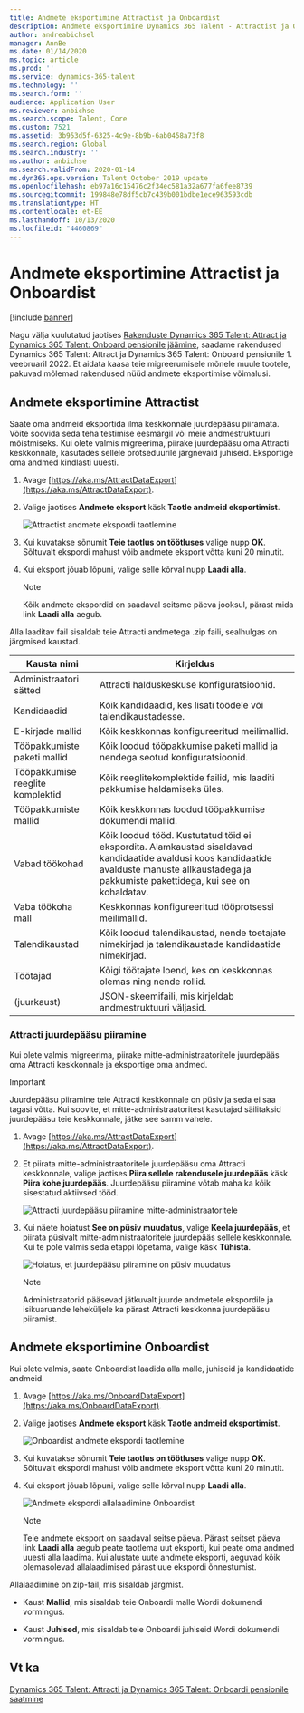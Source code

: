 ```yaml
---
title: Andmete eksportimine Attractist ja Onboardist
description: Andmete eksportimine Dynamics 365 Talent - Attractist ja Onboardist.
author: andreabichsel
manager: AnnBe
ms.date: 01/14/2020
ms.topic: article
ms.prod: ''
ms.service: dynamics-365-talent
ms.technology: ''
ms.search.form: ''
audience: Application User
ms.reviewer: anbichse
ms.search.scope: Talent, Core
ms.custom: 7521
ms.assetid: 3b953d5f-6325-4c9e-8b9b-6ab0458a73f8
ms.search.region: Global
ms.search.industry: ''
ms.author: anbichse
ms.search.validFrom: 2020-01-14
ms.dyn365.ops.version: Talent October 2019 update
ms.openlocfilehash: eb97a16c15476c2f34ec581a32a677fa6fee8739
ms.sourcegitcommit: 199848e78df5cb7c439b001bdbe1ece963593cdb
ms.translationtype: HT
ms.contentlocale: et-EE
ms.lasthandoff: 10/13/2020
ms.locfileid: "4460869"
---
```

# <a name="export-data-from-attract-and-onboard"></a>Andmete eksportimine Attractist ja Onboardist

[!include [banner](includes/banner.md)]

Nagu välja kuulutatud jaotises [Rakenduste Dynamics 365 Talent: Attract ja Dynamics 365 Talent: Onboard pensionile jäämine](https://community.dynamics.com/365/talent/b/dynamics365fortalent/posts/retiring-dynamics-365-talent-attract-and-onboard-apps), saadame rakendused Dynamics 365 Talent: Attract ja Dynamics 365 Talent: Onboard pensionile 1. veebruaril 2022. Et aidata kaasa teie migreerumisele mõnele muule tootele, pakuvad mõlemad rakendused nüüd andmete eksportimise võimalusi.

## <a name="export-data-from-attract"></a>Andmete eksportimine Attractist

Saate oma andmeid eksportida ilma keskkonnale juurdepääsu piiramata. Võite soovida seda teha testimise eesmärgil või meie andmestruktuuri mõistmiseks. Kui olete valmis migreerima, piirake juurdepääsu oma Attracti keskkonnale, kasutades sellele protseduurile järgnevaid juhiseid. Eksportige oma andmed kindlasti uuesti. 

1. Avage [https://aka.ms/AttractDataExport](https://aka.ms/AttractDataExport).

2. Valige jaotises **Andmete eksport** käsk **Taotle andmeid eksportimist**.

   ![[Attractist andmete ekspordi taotlemine](./media/attract-onboard-export-data-attract-request.png)](./media/attract-onboard-export-data-attract-request.png)

3. Kui kuvatakse sõnumit **Teie taotlus on töötluses** valige nupp **OK**. Sõltuvalt ekspordi mahust võib andmete eksport võtta kuni 20 minutit.

4. Kui eksport jõuab lõpuni, valige selle kõrval nupp **Laadi alla**. 

   >[!NOTE]
   >Kõik andmete ekspordid on saadaval seitsme päeva jooksul, pärast mida link **Laadi alla** aegub.</br>
   
Alla laaditav fail sisaldab teie Attracti andmetega .zip faili, sealhulgas on järgmised kaustad.

| Kausta nimi | Kirjeldus |
| --- | --- |
| Administraatori sätted | Attracti halduskeskuse konfiguratsioonid. |
| Kandidaadid | Kõik kandidaadid, kes lisati töödele või talendikaustadesse. |
| E-kirjade mallid | Kõik keskkonnas konfigureeritud meilimallid. |
| Tööpakkumiste paketi mallid | Kõik loodud tööpakkumise paketi mallid ja nendega seotud konfiguratsioonid. |
| Tööpakkumise reeglite komplektid |  Kõik reeglitekomplektide failid, mis laaditi pakkumise haldamiseks üles. |
| Tööpakkumiste mallid | Kõik keskkonnas loodud tööpakkumise dokumendi mallid. |
| Vabad töökohad | Kõik loodud tööd. Kustutatud töid ei ekspordita. Alamkaustad sisaldavad kandidaatide avaldusi koos kandidaatide avalduste manuste allkaustadega ja pakkumiste pakettidega, kui see on kohaldatav. |
| Vaba töökoha mall | Keskkonnas konfigureeritud tööprotsessi meilimallid. |
| Talendikaustad | Kõik loodud talendikaustad, nende toetajate nimekirjad ja talendikaustade kandidaatide nimekirjad. |
| Töötajad | Kõigi töötajate loend, kes on keskkonnas olemas ning nende rollid. |
| (juurkaust) | JSON-skeemifaili, mis kirjeldab andmestruktuuri väljasid. |

### <a name="restrict-access-to-attract"></a>Attracti juurdepääsu piiramine

Kui olete valmis migreerima, piirake mitte-administraatoritele juurdepääs oma Attracti keskkonnale ja eksportige oma andmed.

>[!IMPORTANT]
>Juurdepääsu piiramine teie Attracti keskkonnale on püsiv ja seda ei saa tagasi võtta. Kui soovite, et mitte-administraatoritest kasutajad säilitaksid juurdepääsu teie keskkonnale, jätke see samm vahele.

1. Avage [https://aka.ms/AttractDataExport](https://aka.ms/AttractDataExport).

2. Et piirata mitte-administraatoritele juurdepääsu oma Attracti keskkonnale, valige jaotises **Piira sellele rakendusele juurdepääs** käsk **Piira kohe juurdepääs**. Juurdepääsu piiramine võtab maha ka kõik sisestatud aktiivsed tööd.

   ![[Attracti juurdepääsu piiramine mitte-administraatoritele](./media/attract-onboard-export-data-attract-restrict-access.png)](./media/attract-onboard-export-data-attract-restrict-access.png)

3. Kui näete hoiatust **See on püsiv muudatus**, valige **Keela juurdepääs**, et piirata püsivalt mitte-administraatoritele juurdepääs sellele keskkonnale. Kui te pole valmis seda etappi lõpetama, valige käsk **Tühista**.

   ![[Hoiatus, et juurdepääsu piiramine on püsiv muudatus](./media/attract-onboard-export-data-attract-warning.png)](./media/attract-onboard-export-data-attract-warning.png)

   >[!NOTE]
   >Administraatorid pääsevad jätkuvalt juurde andmetele ekspordile ja isikuaruande leheküljele ka pärast Attracti keskkonna juurdepääsu piiramist.

## <a name="export-data-from-onboard"></a>Andmete eksportimine Onboardist

Kui olete valmis, saate Onboardist laadida alla malle, juhiseid ja kandidaatide andmeid.

1. Avage [https://aka.ms/OnboardDataExport](https://aka.ms/OnboardDataExport).

2. Valige jaotises **Andmete eksport** käsk **Taotle andmeid eksportimist**. 

   ![[Onboardist andmete ekspordi taotlemine](./media/attract-onboard-export-data-onboard-request.png)](./media/attract-onboard-export-data-onboard-request.png)

3. Kui kuvatakse sõnumit **Teie taotlus on töötluses** valige nupp **OK**. Sõltuvalt ekspordi mahust võib andmete eksport võtta kuni 20 minutit.

4. Kui eksport jõuab lõpuni, valige selle kõrval nupp **Laadi alla**. 

   ![[Andmete ekspordi allalaadimine Onboardist](./media/attract-onboard-export-data-onboard-download.png)](./media/attract-onboard-export-data-onboard-download.png)

   >[!NOTE]
   >Teie andmete eksport on saadaval seitse päeva. Pärast seitset päeva link **Laadi alla** aegub peate taotlema uut eksporti, kui peate oma andmed uuesti alla laadima. Kui alustate uute andmete eksporti, aeguvad kõik olemasolevad allalaadimised pärast uue ekspordi õnnestumist.

Allalaadimine on zip-fail, mis sisaldab järgmist.

- Kaust **Mallid**, mis sisaldab teie Onboardi malle Wordi dokumendi vormingus.

- Kaust **Juhised**, mis sisaldab teie Onboardi juhiseid Wordi dokumendi vormingus.

## <a name="see-also"></a>Vt ka

[Dynamics 365 Talent: Attracti ja Dynamics 365 Talent: Onboardi pensionile saatmine](https://community.dynamics.com/365/talent/b/dynamics365fortalent/posts/retiring-dynamics-365-talent-attract-and-onboard-apps)
